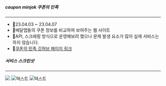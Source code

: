 ##### _coupon minjok 쿠폰의 민족_
***
- 📅23.04.03 ~ 23.04.07
- 🛵배달앱들의 쿠폰 정보를 비교하여 보여주는 웹 사이트
- 📌API, 스크래핑 방식으로 운영해보려 했으나 문제 발생 요소가 많아 실제 서비스는 하지 않습니다.
- 🔗[쿠폰의 민족 깃허브 페이지 링크](https://jaehyundev.github.io/couponminjok/)
##### _서비스 스크린샷_
***
![](이미지파일경로.jpg)
![텍스트](이미지파일경로.jpg)
![텍스트](이미지파일경로.jpg)
